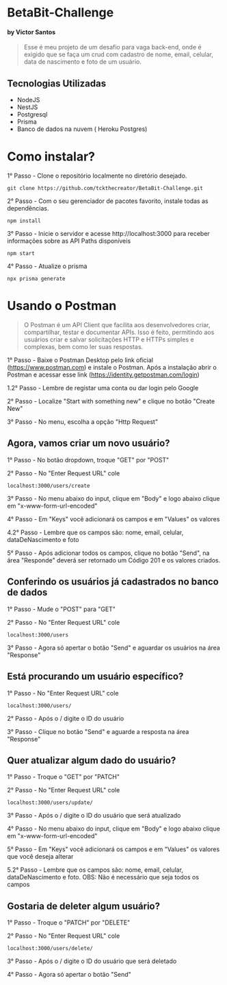 # BetaBit-Challenge
#### by Victor Santos

> Esse é meu projeto de um desafio para vaga back-end, onde é exigido que se faça um crud com cadastro de nome, email, celular, data de nascimento e foto de um usuário.

## Tecnologias Utilizadas
- NodeJS
- NestJS
- Postgresql
- Prisma
- Banco de dados na nuvem ( Heroku Postgres)

# Como instalar?

1° Passo - Clone o repositório localmente no diretório desejado.
```
git clone https://github.com/tckthecreator/BetaBit-Challenge.git
```

2° Passo - Com o seu gerenciador de pacotes favorito, instale todas as dependências.
```
npm install
```

3° Passo - Inicie o servidor e acesse http://localhost:3000 para receber informações sobre as API Paths disponíveis
```
npm start
```

4° Passo - Atualize o prisma
```
npx prisma generate
```

# Usando o Postman 
> O Postman é um API Client que facilita aos desenvolvedores criar, compartilhar, testar e documentar APIs. Isso é feito, permitindo aos usuários criar e salvar solicitações HTTP e HTTPs simples e complexas, bem como ler suas respostas.

1° Passo - Baixe o Postman Desktop pelo link oficial (https://www.postman.com) e instale o Postman. Após a instalação abrir o Postman e acessar esse link (https://identity.getpostman.com/login)

1.2° Passo - Lembre de registar uma conta ou dar login pelo Google

2° Passo - Localize "Start with something new" e clique no botão "Create New"

3° Passo - No menu, escolha a opção "Http Request"

## Agora, vamos criar um novo usuário?

1° Passo - No botão dropdown, troque "GET" por "POST"

2° Passo - No "Enter Request URL" cole
```
localhost:3000/users/create
```

3° Passo - No menu abaixo do input, clique em "Body" e logo abaixo clique em "x-www-form-url-encoded"

4° Passo - Em "Keys" você adicionará os campos e em "Values" os valores

4.2° Passo - Lembre que os campos são: nome, email, celular, dataDeNascimento e foto

5° Passo - Após adicionar todos os campos, clique no botão "Send", na área "Responde" deverá ser retornado um Código 201 e os valores criados.

## Conferindo os usuários já cadastrados no banco de dados

1° Passo - Mude o "POST" para "GET"

2° Passo - No "Enter Request URL" cole
```
localhost:3000/users
```

3° Passo - Agora só apertar o botão "Send" e aguardar os usuários na área "Response"

## Está procurando um usuário específico?

1° Passo - No "Enter Request URL" cole
```
localhost:3000/users/
```

2° Passo - Após o / digite o ID do usuário

3° Passo - Clique no botão "Send" e aguarde a resposta na área "Response"

## Quer atualizar algum dado do usuário?

1° Passo - Troque o "GET" por "PATCH"

2° Passo - No "Enter Request URL" cole
```
localhost:3000/users/update/
```

3° Passo - Após o / digite o ID do usuário que será atualizado

4° Passo - No menu abaixo do input, clique em "Body" e logo abaixo clique em "x-www-form-url-encoded"

5° Passo - Em "Keys" você adicionará os campos e em "Values" os valores que você deseja alterar

5.2° Passo - Lembre que os campos são: nome, email, celular, dataDeNascimento e foto. OBS: Não é necessário que seja todos os campos

## Gostaria de deleter algum usuário?

1° Passo - Troque o "PATCH" por "DELETE"

2° Passo - No "Enter Request URL" cole
```
localhost:3000/users/delete/
```
3° Passo - Após o / digite o ID do usuário que será deletado

4° Passo - Agora só apertar o botão "Send"
